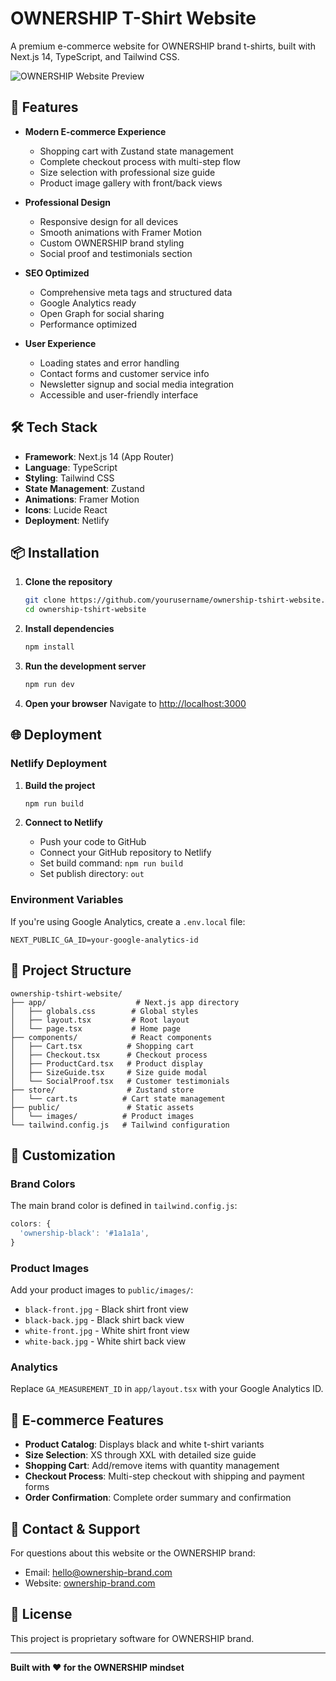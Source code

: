 # OWNERSHIP T-Shirt Website

A premium e-commerce website for OWNERSHIP brand t-shirts, built with Next.js 14, TypeScript, and Tailwind CSS.

![OWNERSHIP Website Preview](public/images/preview.png)

## 🚀 Features

- **Modern E-commerce Experience**
  - Shopping cart with Zustand state management
  - Complete checkout process with multi-step flow
  - Size selection with professional size guide
  - Product image gallery with front/back views

- **Professional Design**
  - Responsive design for all devices
  - Smooth animations with Framer Motion
  - Custom OWNERSHIP brand styling
  - Social proof and testimonials section

- **SEO Optimized**
  - Comprehensive meta tags and structured data
  - Google Analytics ready
  - Open Graph for social sharing
  - Performance optimized

- **User Experience**
  - Loading states and error handling
  - Contact forms and customer service info
  - Newsletter signup and social media integration
  - Accessible and user-friendly interface

## 🛠️ Tech Stack

- **Framework**: Next.js 14 (App Router)
- **Language**: TypeScript
- **Styling**: Tailwind CSS
- **State Management**: Zustand
- **Animations**: Framer Motion
- **Icons**: Lucide React
- **Deployment**: Netlify

## 📦 Installation

1. **Clone the repository**
   ```bash
   git clone https://github.com/yourusername/ownership-tshirt-website.git
   cd ownership-tshirt-website
   ```

2. **Install dependencies**
   ```bash
   npm install
   ```

3. **Run the development server**
   ```bash
   npm run dev
   ```

4. **Open your browser**
   Navigate to [http://localhost:3000](http://localhost:3000)

## 🌐 Deployment

### Netlify Deployment

1. **Build the project**
   ```bash
   npm run build
   ```

2. **Connect to Netlify**
   - Push your code to GitHub
   - Connect your GitHub repository to Netlify
   - Set build command: `npm run build`
   - Set publish directory: `out`

### Environment Variables

If you're using Google Analytics, create a `.env.local` file:
```
NEXT_PUBLIC_GA_ID=your-google-analytics-id
```

## 📁 Project Structure

```
ownership-tshirt-website/
├── app/                    # Next.js app directory
│   ├── globals.css        # Global styles
│   ├── layout.tsx         # Root layout
│   └── page.tsx           # Home page
├── components/            # React components
│   ├── Cart.tsx          # Shopping cart
│   ├── Checkout.tsx      # Checkout process
│   ├── ProductCard.tsx   # Product display
│   ├── SizeGuide.tsx     # Size guide modal
│   └── SocialProof.tsx   # Customer testimonials
├── store/                # Zustand store
│   └── cart.ts          # Cart state management
├── public/               # Static assets
│   └── images/          # Product images
└── tailwind.config.js   # Tailwind configuration
```

## 🎨 Customization

### Brand Colors
The main brand color is defined in `tailwind.config.js`:
```js
colors: {
  'ownership-black': '#1a1a1a',
}
```

### Product Images
Add your product images to `public/images/`:
- `black-front.jpg` - Black shirt front view
- `black-back.jpg` - Black shirt back view
- `white-front.jpg` - White shirt front view
- `white-back.jpg` - White shirt back view

### Analytics
Replace `GA_MEASUREMENT_ID` in `app/layout.tsx` with your Google Analytics ID.

## 🛒 E-commerce Features

- **Product Catalog**: Displays black and white t-shirt variants
- **Size Selection**: XS through XXL with detailed size guide
- **Shopping Cart**: Add/remove items with quantity management
- **Checkout Process**: Multi-step checkout with shipping and payment forms
- **Order Confirmation**: Complete order summary and confirmation

## 📧 Contact & Support

For questions about this website or the OWNERSHIP brand:
- Email: hello@ownership-brand.com
- Website: [ownership-brand.com](https://ownership-brand.com)

## 📄 License

This project is proprietary software for OWNERSHIP brand.

---

**Built with ❤️ for the OWNERSHIP mindset** 